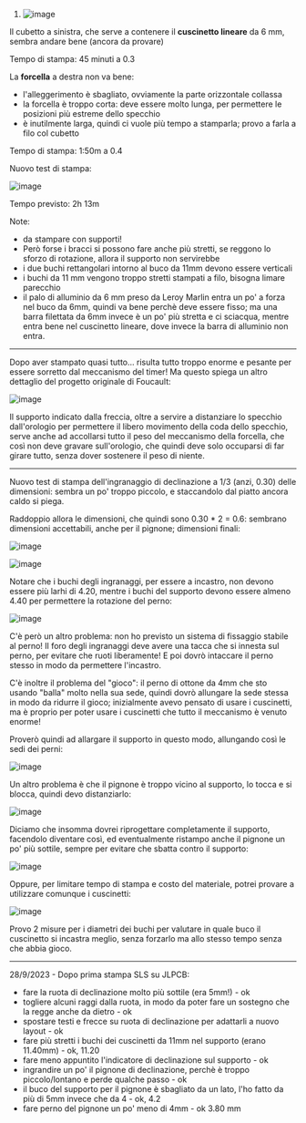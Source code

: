 1) ![image](https://github.com/jumpjack/heliostat/assets/1620953/6f445de9-fc84-4f1b-860d-8ed773a73b0c)

Il cubetto a sinistra, che serve a contenere il **cuscinetto lineare** da 6 mm, sembra andare bene (ancora da provare)

Tempo di stampa: 45 minuti a 0.3

La **forcella** a destra non va bene:
- l'alleggerimento è sbagliato, ovviamente la parte orizzontale collassa
- la forcella è troppo corta: deve essere molto lunga, per permettere le posizioni più estreme dello specchio
- è inutilmente larga, quindi ci vuole più tempo a stamparla; provo a farla a filo col cubetto

Tempo di stampa: 1:50m a 0.4

  
Nuovo test di stampa:

![image](https://github.com/jumpjack/heliostat/assets/1620953/1694ba30-d72d-469c-8e43-408ce19939a1)

Tempo previsto: 2h 13m

Note:

- da stampare con supporti!
- Però forse i bracci si possono fare anche più stretti, se reggono lo sforzo di rotazione, allora il supporto non servirebbe
- i due buchi rettangolari intorno al buco da 11mm devono essere verticali
- i buchi da 11 mm vengono troppo stretti stampati a filo, bisogna limare parecchio
- il palo di alluminio da 6 mm preso da Leroy Marlin entra un po' a forza nel buco da 6mm, quindi va bene perchè deve essere fisso; ma una barra filettata da 6mm invece è un po' più stretta e ci sciacqua, mentre entra bene nel cuscinetto lineare, dove invece la barra di alluminio non entra.

------------

Dopo aver stampato quasi tutto... risulta tutto troppo enorme e pesante per essere sorretto dal meccanismo del timer! Ma questo spiega un altro dettaglio del progetto originale di Foucault:

![image](https://github.com/jumpjack/heliostat/assets/1620953/04ad34be-1eed-441f-8e42-629e7c856624)

Il supporto indicato dalla freccia, oltre a servire a distanziare lo specchio dall'orologio per permettere il libero movimento della coda dello specchio, serve anche ad accollarsi tutto il peso del meccanismo della forcella, che così non deve gravare sull'orologio, che quindi deve solo occuparsi di far girare tutto, senza dover sostenere il peso di niente.

----

Nuovo test di stampa dell'ingranaggio di declinazione a 1/3 (anzi, 0.30) delle dimensioni: sembra un po' troppo piccolo, e staccandolo dal piatto ancora caldo si piega.

Raddoppio allora le dimensioni, che quindi sono 0.30 * 2 = 0.6: sembrano dimensioni accettabili, anche per il pignone; dimensioni finali:

![image](https://github.com/jumpjack/heliostat/assets/1620953/3b82fe67-a0f1-4a17-8f19-a39c2fdcb152)


![image](https://github.com/jumpjack/heliostat/assets/1620953/58dffb6d-84f0-46b7-b55d-5221d543131f)

Notare che i buchi degli ingranaggi, per essere a incastro, non devono essere più larhi di 4.20, mentre i buchi del supporto devono essere almeno 4.40 per permettere la rotazione del perno:

![image](https://github.com/jumpjack/heliostat/assets/1620953/34b41b05-1464-4f2e-9597-434e00229c05)


C'è però un altro problema: non ho previsto un sistema di fissaggio stabile al perno! Il foro degli ingranaggi deve avere una tacca che si innesta sul perno, per evitare che ruoti liberamente! E poi dovrò intaccare il perno stesso in modo da permettere l'incastro.

C'è inoltre il problema del "gioco": il perno di ottone da 4mm che sto usando "balla" molto nella sua sede, quindi dovrò allungare la sede stessa  in modo da ridurre il gioco; inizialmente avevo pensato di usare i cuscinetti, ma è proprio per poter usare i cuscinetti che tutto il meccanismo è venuto enorme!

Proverò quindi ad allargare il supporto in questo modo, allungando così le sedi dei perni:

![image](https://github.com/jumpjack/heliostat/assets/1620953/26e62ed8-b33d-42b2-accf-1d8fa55f2810)


Un altro problema è che il pignone è troppo vicino al supporto, lo tocca e si blocca, quindi devo distanziarlo:

![image](https://github.com/jumpjack/heliostat/assets/1620953/89d4f06b-0534-4fd3-8677-8858e87e852b)


Diciamo che insomma dovrei riprogettare completamente il supporto, facendolo diventare così, ed eventualmente ristampo anche il pignone un po' più sottile, sempre per evitare che sbatta contro il supporto:

![image](https://github.com/jumpjack/heliostat/assets/1620953/625a27e4-c40e-4fed-8158-e7d2bce91286)

Oppure, per limitare tempo di stampa e costo del materiale, potrei provare a utilizzare comunque i cuscinetti:

![image](https://github.com/jumpjack/heliostat/assets/1620953/2343f5d9-04c1-4e78-b3d9-7fcc340ff022)

Provo 2  misure per i diametri dei buchi per valutare in quale buco il cuscinetto si incastra meglio, senza forzarlo ma allo stesso tempo senza che abbia gioco.

---------------

28/9/2023 - Dopo prima stampa SLS su JLPCB:
- fare la ruota di declinazione molto più sottile (era 5mm!) - ok
- togliere alcuni raggi dalla ruota, in modo da poter fare un sostegno che la regge anche da dietro - ok
- spostare testi e frecce su ruota di declinazione per adattarli a nuovo layout - ok
- fare più stretti i buchi dei cuscinetti da 11mm nel supporto (erano 11.40mm) - ok, 11.20
- fare meno appuntito l'indicatore di declinazione sul supporto - ok
- ingrandire un po' il pignone di declinazione, perchè è troppo piccolo/lontano e perde qualche passo - ok
- il buco del supporto per il pignone è sbagliato da un lato, l'ho fatto da più di 5mm invece che da 4 - ok, 4.2
- fare perno del pignone un po' meno di 4mm - ok 3.80 mm


